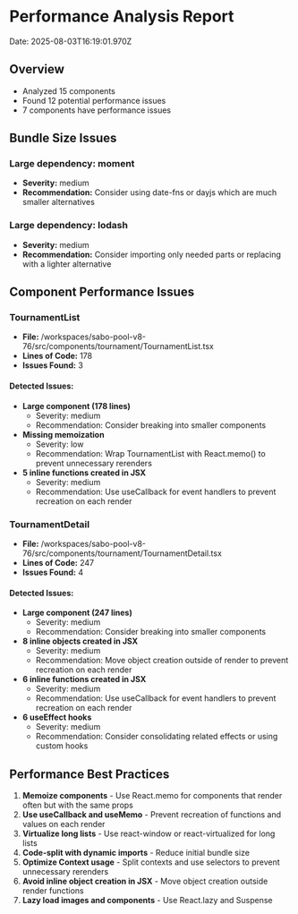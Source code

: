 # Performance Analysis Report

Date: 2025-08-03T16:19:01.970Z

## Overview

- Analyzed 15 components
- Found 12 potential performance issues
- 7 components have performance issues

## Bundle Size Issues

### Large dependency: moment

- **Severity:** medium
- **Recommendation:** Consider using date-fns or dayjs which are much smaller alternatives

### Large dependency: lodash

- **Severity:** medium
- **Recommendation:** Consider importing only needed parts or replacing with a lighter alternative

## Component Performance Issues

### TournamentList

- **File:** /workspaces/sabo-pool-v8-76/src/components/tournament/TournamentList.tsx
- **Lines of Code:** 178
- **Issues Found:** 3

#### Detected Issues:

- **Large component (178 lines)**
  - Severity: medium
  - Recommendation: Consider breaking into smaller components
- **Missing memoization**
  - Severity: low
  - Recommendation: Wrap TournamentList with React.memo() to prevent unnecessary rerenders
- **5 inline functions created in JSX**
  - Severity: medium
  - Recommendation: Use useCallback for event handlers to prevent recreation on each render

### TournamentDetail

- **File:** /workspaces/sabo-pool-v8-76/src/components/tournament/TournamentDetail.tsx
- **Lines of Code:** 247
- **Issues Found:** 4

#### Detected Issues:

- **Large component (247 lines)**
  - Severity: medium
  - Recommendation: Consider breaking into smaller components
- **8 inline objects created in JSX**
  - Severity: medium
  - Recommendation: Move object creation outside of render to prevent recreation on each render
- **6 inline functions created in JSX**
  - Severity: medium
  - Recommendation: Use useCallback for event handlers to prevent recreation on each render
- **6 useEffect hooks**
  - Severity: medium
  - Recommendation: Consider consolidating related effects or using custom hooks

## Performance Best Practices

1. **Memoize components** - Use React.memo for components that render often but with the same props
2. **Use useCallback and useMemo** - Prevent recreation of functions and values on each render
3. **Virtualize long lists** - Use react-window or react-virtualized for long lists
4. **Code-split with dynamic imports** - Reduce initial bundle size
5. **Optimize Context usage** - Split contexts and use selectors to prevent unnecessary rerenders
6. **Avoid inline object creation in JSX** - Move object creation outside render functions
7. **Lazy load images and components** - Use React.lazy and Suspense
